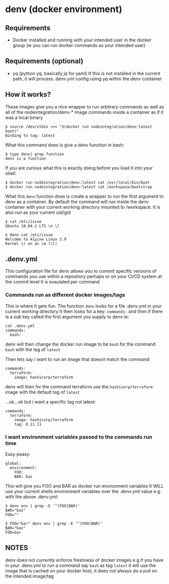 # denv (docker environment)

## Requirements
  - Docker installed and running with your intended user in the docker group (ie you can run docker commands as your intended user)
## Requirements (optional)
  - yq (python yq, basically jq for yaml) If this is not installed in the current path, it will process .denv.yml config using yq within the denv container

## How it works?
These images give you a nice wrapper to run arbitrary commands as well as all of the nodeintegration/denv-\* image commands inside a container as if it was a local binary
```
$ source /dev/stdin <<< "$(docker run nodeintegration/denv:latest boot)"
Binding to tag: latest
```
What this command does is give a denv function in bash:
```
$ type denv| grep function
denv is a function
```
If you are curious what this is exactly doing before you load it into your shell:
```
$ docker run nodeintegration/denv:latest cat /usr/local/bin/boot
$ docker run nodeintegration/denv:latest cat /workspace/bootstrap
```
What this `denv` function does is create a wrapper to run the first argument to denv as a container.
By default the command will run inside the denv container with your current working directory mounted to /workspace. It is also run as your current uid/gid
```
$ cat /etc/issue
Ubuntu 18.04.2 LTS \n \l

$ denv cat /etc/issue
Welcome to Alpine Linux 3.9
Kernel \r on an \m (\l)
```

## .denv.yml
This configuration file for denv allows you to commit specific versions of commands you use within a repository perhaps or on your CI/CD system at the commit level
It is evaulated per command

### Commands run as different docker images/tags
This is where it gets fun.
The function `denv` looks for a file .denv.yml in your current working directory
It then looks for a key: `commands:`
and then if there is a sub key called the first argument you supply to denv ie:
```
cat .denv.yml
commands:
  bash:
```
denv will then change the docker run image to be `bash` for the command `bash`
with the tag of `latest`

Then lets say i want to run an image that doesnt match the command:
```
commands:
  terraform:
    image: hashicorp/terraform
```

denv will then for the command terraform use the `hashicorp/terraform` image with the default tag of `latest`

...ok...ok but i want a specific tag not latest:
```
commands:
  terraform:
    image: hashicorp/terraform
    tag: 0.11.11
```

### I want environment variables passed to the commands run time
Easy peasy:
```
global:
  environment:
    FOO:
    BAR: baz
```
This will give you FOO and BAR as docker run environment variables
It WILL use your current shells environment variables over the .denv.yml value e.g. with the above .denv.yml:
```
$ denv env | grep -E '^(FOO|BAR)'
BAR="baz"
FOO=""

$ FOO="bar" denv env | grep -E '^(FOO|BAR)'
BAR="baz"
FOO=bar
```
## NOTES

denv does not *currently* enforce freshness of docker images
e.g if you have in your .denv.yml to run a command say `bash` as tag `latest` it will use the image that is cached on your docker host, it does not always do a pull on the intended image/tag

